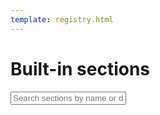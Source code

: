 ```yaml
---
template: registry.html
---
```


# Built-in sections

<div>
  <input
    id="sections-search"
    data-registry="internal"
    class="md-input md-input--stretch"
    placeholder="Search sections by name or description"
  >
  <ol id="sections-list">
    <!-- Search results -->
  </ol>
</div>
